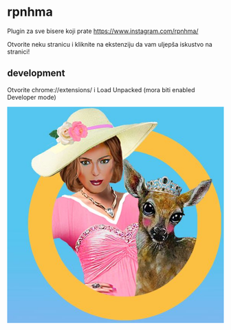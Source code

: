# rpnhma

Plugin za sve bisere koji prate https://www.instagram.com/rpnhma/

Otvorite neku stranicu i kliknite na ekstenziju da vam uljepša iskustvo na stranici!

## development
Otvorite chrome://extensions/ i Load Unpacked (mora biti enabled Developer mode)

![](logo.jpg)


